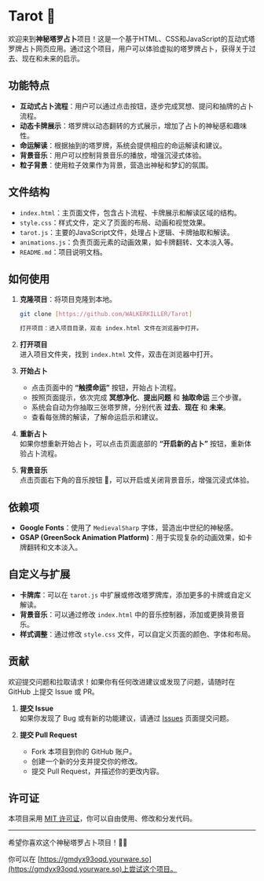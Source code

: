 # Tarot 🔮
欢迎来到**神秘塔罗占卜**项目！这是一个基于HTML、CSS和JavaScript的互动式塔罗牌占卜网页应用。通过这个项目，用户可以体验虚拟的塔罗牌占卜，获得关于过去、现在和未来的启示。

## 功能特点

- **互动式占卜流程**：用户可以通过点击按钮，逐步完成冥想、提问和抽牌的占卜流程。
- **动态卡牌展示**：塔罗牌以动态翻转的方式展示，增加了占卜的神秘感和趣味性。
- **命运解读**：根据抽到的塔罗牌，系统会提供相应的命运解读和建议。
- **背景音乐**：用户可以控制背景音乐的播放，增强沉浸式体验。
- **粒子背景**：使用粒子效果作为背景，营造出神秘和梦幻的氛围。

## 文件结构

- `index.html`：主页面文件，包含占卜流程、卡牌展示和解读区域的结构。
- `style.css`：样式文件，定义了页面的布局、动画和视觉效果。
- `tarot.js`：主要的JavaScript文件，处理占卜逻辑、卡牌抽取和解读。
- `animations.js`：负责页面元素的动画效果，如卡牌翻转、文本淡入等。
- `README.md`：项目说明文档。

## 如何使用

1. **克隆项目**：将项目克隆到本地。
   ```bash
   git clone [https://github.com/WALKERKILLER/Tarot]

   打开项目：进入项目目录，双击 index.html 文件在浏览器中打开。

2. **打开项目**  
   进入项目文件夹，找到 `index.html` 文件，双击在浏览器中打开。

3. **开始占卜**  
   - 点击页面中的 **“触摸命运”** 按钮，开始占卜流程。
   - 按照页面提示，依次完成 **冥想净化**、**提出问题** 和 **抽取命运** 三个步骤。
   - 系统会自动为你抽取三张塔罗牌，分别代表 **过去**、**现在** 和 **未来**。
   - 查看每张牌的解读，了解命运启示和建议。

4. **重新占卜**  
   如果你想重新开始占卜，可以点击页面底部的 **“开启新的占卜”** 按钮，重新体验占卜流程。

5. **背景音乐**  
   点击页面右下角的音乐按钮 **🎵**，可以开启或关闭背景音乐，增强沉浸式体验。

## 依赖项

- **Google Fonts**：使用了 `MedievalSharp` 字体，营造出中世纪的神秘感。
- **GSAP (GreenSock Animation Platform)**：用于实现复杂的动画效果，如卡牌翻转和文本淡入。

## 自定义与扩展

- **卡牌库**：可以在 `tarot.js` 中扩展或修改塔罗牌库，添加更多的卡牌或自定义解读。
- **背景音乐**：可以通过修改 `index.html` 中的音乐控制器，添加或更换背景音乐。
- **样式调整**：通过修改 `style.css` 文件，可以自定义页面的颜色、字体和布局。

## 贡献

欢迎提交问题和拉取请求！如果你有任何改进建议或发现了问题，请随时在 GitHub 上提交 Issue 或 PR。

1. **提交 Issue**  
   如果你发现了 Bug 或有新的功能建议，请通过 [Issues](https://github.com/WALKERKILLER/Tarot/issues) 页面提交问题。

2. **提交 Pull Request**  
   - Fork 本项目到你的 GitHub 账户。
   - 创建一个新的分支并提交你的修改。
   - 提交 Pull Request，并描述你的更改内容。

## 许可证

本项目采用 [MIT 许可证](LICENSE)，你可以自由使用、修改和分发代码。

---

希望你喜欢这个神秘塔罗占卜项目！🔮✨

你可以在 [https://gmdyx93oqd.yourware.so](https://gmdyx93oqd.yourware.so)上尝试这个项目。

